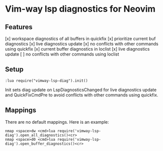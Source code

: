 # Vim-way lsp diagnostics for Neovim

## Features

[x] workspace diagnostics of all buffers in quickfix
    [x] prioritize current buf diagnostics
    [x] live diagnostics update
    [x] no conflicts with other commands using quickfix
[x] current buffer diagnostics in loclist
    [x] live diagnostics update
    [ ] no conflicts with other commands using loclist

## Setup

```vimscript
:lua require("vimway-lsp-diag").init()
```

Init sets diag update on LspDiagnosticsChanged for live diagnostics update
and QuickFixCmdPre to avoid conflicts with other commands using quickfix.

## Mappings

There are no default mappings. Here is an example:

```vimscript
nmap <space>dw <cmd>lua require('vimway-lsp-diag').open_all_diagnostics()<cr>
nmap <space>d0 <cmd>lua require('vimway-lsp-diag').open_buffer_diagnostics()<cr>
```
